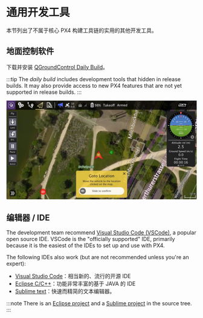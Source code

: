 # 通用开发工具

本节列出了不属于核心 PX4 构建工具链的实用的其他开发工具。

## 地面控制软件

下载并安装 [QGroundControl Daily Build](https://docs.qgroundcontrol.com/en/releases/daily_builds.html)。

:::tip
The *daily build* includes development tools that hidden in release builds. It may also provide access to new PX4 features that are not yet supported in release builds.
:::

![QGroundControl](../../assets/toolchain/qgc_goto.jpg)


## 编辑器 / IDE

The development team recommend [Visual Studio Code (VSCode)](../dev_setup/vscode.md), a popular open source IDE. VSCode is the "officially supported" IDE, primarily because it is the easiest of the IDEs to set up and use with PX4.

The following IDEs also work (but are not recommended unless you're an expert):
* [Visual Studio Code](https://code.visualstudio.com/)：相当新的、流行的开源 IDE
* [Eclipse C/C++](https://www.eclipse.org/downloads/eclipse-packages/)：功能非常丰富的基于 JAVA 的 IDE
* [Sublime text](https://www.sublimetext.com)：快速而精简的文本编辑器。

:::note
There is an [Eclipse project](https://github.com/PX4/PX4-Autopilot/blob/main/eclipse.project) and a [Sublime project](https://github.com/PX4/PX4-Autopilot/blob/main/Firmware.sublime-project) in the source tree.
:::
